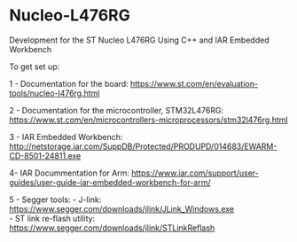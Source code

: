 # Nucleo-L476RG
Development for the ST Nucleo L476RG Using C++ and IAR Embedded Workbench



To get set up:


1 - Documentation for the board:
https://www.st.com/en/evaluation-tools/nucleo-l476rg.html

2 - Documentation for the microcontroller, STM32L476RG:
https://www.st.com/en/microcontrollers-microprocessors/stm32l476rg.html

3 - IAR Embedded Workbench:
http://netstorage.iar.com/SuppDB/Protected/PRODUPD/014683/EWARM-CD-8501-24811.exe

4- IAR Docummentation for Arm:
https://www.iar.com/support/user-guides/user-guide-iar-embedded-workbench-for-arm/

5 - Segger tools:
      - J-link:
            https://www.segger.com/downloads/jlink/JLink_Windows.exe            
      - ST link re-flash utility: 
            https://www.segger.com/downloads/jlink/STLinkReflash
      
      







